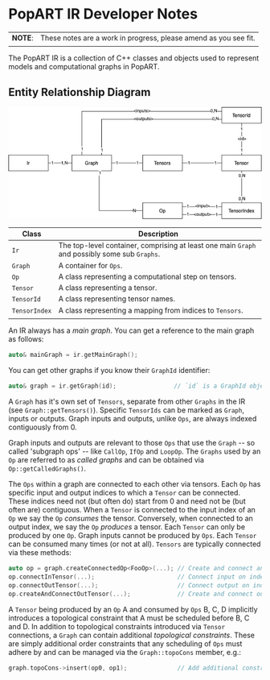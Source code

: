 # PopART IR Developer Notes

|  |  |
| ----------- | ----------- |
| **NOTE**:   | These notes are a work in progress, please amend as you see fit. |
|             |             |

The PopART IR is a collection of C++ classes and objects used to represent
models and computational graphs in PopART.

## Entity Relationship Diagram

![Entity Relationship Diagram](./files/ir_erd.png)


| Class         | Description                                                                                      |
| ------------- | ------------------------------------------------------------------------------------------------ |
| `Ir`          | The top-level container, comprising at least one main `Graph` and possibly some sub `Graphs`.    |
| `Graph`       | A container for `Ops`.                                                                           |
| `Op`          | A class representing a computational step on tensors. |
| `Tensor`      | A class representing a tensor. |
| `TensorId`    | A class representing tensor names.
| `TensorIndex` | A class representing a mapping from indices to `Tensors`. |
|               |                  |

An IR always has a *main graph*. You can get a reference to the main graph as
follows:
```c++
auto& mainGraph = ir.getMainGraph();
```
You can get other graphs if you know their `GraphId` identifier:
```c++
auto& graph = ir.getGraph(id);                // `id` is a GraphId object.
```

A `Graph` has it's own set of `Tensors`, separate from other `Graphs` in the IR
(see `Graph::getTensors()`). Specific `TensorIds` can be marked as `Graph`,
inputs or outputs. Graph inputs and outputs, unlike `Ops`, are always indexed
contiguously from 0.

Graph inputs and outputs are relevant to those `Ops` that use the `Graph` -- so
called 'subgraph ops' -- like `CallOp`, `IfOp` and `LoopOp`. The `Graphs` used
by an `Op` are referred to as *called graphs* and can be obtained via
`Op::getCalledGraphs()`.

The `Ops` within a graph are connected to each other via tensors. Each `Op` has
specific input and output indices to which a `Tensor` can be connected. These
indices need not (but often do) start from 0 and need not be (but often are)
contiguous. When a `Tensor` is connected to the input index of an `Op` we say
the `Op` *consumes* the tensor. Conversely, when connected to an output index,
we say the `Op` *produces* a tensor. Each `Tensor` can only be produced by one
`Op`. Graph inputs cannot be produced by `Ops`. Each `Tensor` can be consumed
many times (or not at all). `Tensors` are typically connected via these methods:

```c++
auto op = graph.createConnectedOp<FooOp>(...); // Create and connect an Op.
op.connectInTensor(...);                       // Connect input on index.
op.connectOutTensor(...);                      // Connect output on index.
op.createAndConnectOutTensor(...);             // Create and connect output.
```

A `Tensor` being produced by an `Op` A and consumed by `Ops` B, C, D implicitly
introduces a topological constraint that A must be scheduled before B, C and D.
In addition to topological constraints introduced via `Tensor` connections, a
`Graph` can contain additional *topological constraints*. These are simply
additional order constraints that any scheduling of `Ops` must adhere by and
can be managed via the `Graph::topoCons` member, e.g.:

```c++
graph.topoCons->insert(op0, op1);              // Add additional constraint.
```

